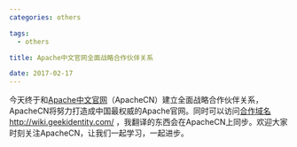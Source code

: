 ```yaml
---
categories: others

tags: 
  - others

title: Apache中文官网全面战略合作伙伴关系

date: 2017-02-17
---
```


今天终于和[Apache中文官网](http://www.apache.wiki/)（ApacheCN）建立全面战略合作伙伴关系，ApacheCN将努力打造成中国最权威的Apache官网。同时可以访问[合作域名](http://wiki.geekidentity.com/)http://wiki.geekidentity.com/ ，我翻译的东西会在ApacheCN上同步。欢迎大家时刻关注ApacheCN，让我们一起学习，一起进步。